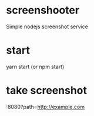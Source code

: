 # screenshooter
Simple nodejs screenshot service

# start
yarn start (or npm start)

# take screenshot
<hostname>:8080?path=http://example.com